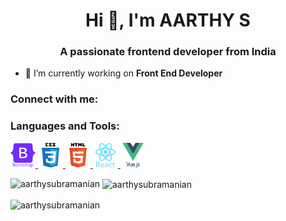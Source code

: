 <h1 align="center">Hi 👋, I'm AARTHY S</h1>
<h3 align="center">A passionate frontend developer from India</h3>

- 🔭 I’m currently working on **Front End Developer**

<h3 align="left">Connect with me:</h3>
<p align="left">
</p>

<h3 align="left">Languages and Tools:</h3>
<p align="left"> <a href="https://getbootstrap.com" target="_blank" rel="noreferrer"> <img src="https://raw.githubusercontent.com/devicons/devicon/master/icons/bootstrap/bootstrap-plain-wordmark.svg" alt="bootstrap" width="40" height="40"/> </a> <a href="https://www.w3schools.com/css/" target="_blank" rel="noreferrer"> <img src="https://raw.githubusercontent.com/devicons/devicon/master/icons/css3/css3-original-wordmark.svg" alt="css3" width="40" height="40"/> </a> <a href="https://www.w3.org/html/" target="_blank" rel="noreferrer"> <img src="https://raw.githubusercontent.com/devicons/devicon/master/icons/html5/html5-original-wordmark.svg" alt="html5" width="40" height="40"/> </a> <a href="https://reactjs.org/" target="_blank" rel="noreferrer"> <img src="https://raw.githubusercontent.com/devicons/devicon/master/icons/react/react-original-wordmark.svg" alt="react" width="40" height="40"/> </a> <a href="https://vuejs.org/" target="_blank" rel="noreferrer"> <img src="https://raw.githubusercontent.com/devicons/devicon/master/icons/vuejs/vuejs-original-wordmark.svg" alt="vuejs" width="40" height="40"/> </a> </p>

<p><img align="left" src="https://github-readme-stats.vercel.app/api/top-langs?username=aarthysubramanian&show_icons=true&locale=en&layout=compact" alt="aarthysubramanian" /></p>

<p>&nbsp;<img align="center" src="https://github-readme-stats.vercel.app/api?username=aarthysubramanian&show_icons=true&locale=en" alt="aarthysubramanian" /></p>

<p><img align="center" src="https://github-readme-streak-stats.herokuapp.com/?user=aarthysubramanian&" alt="aarthysubramanian" /></p>


